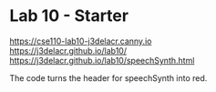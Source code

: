 # Lab 10 - Starter
https://cse110-lab10-j3delacr.canny.io \
https://j3delacr.github.io/lab10/ \
https://j3delacr.github.io/lab10/speechSynth.html 

The code turns the header for speechSynth into red.
